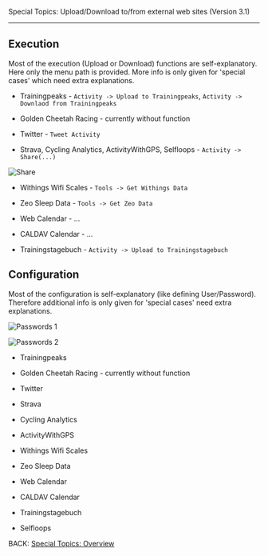 Special Topics: Upload/Download to/from external web sites (Version 3.1)
****

## Execution

Most of the execution (Upload or Download) functions are self-explanatory. Here only the menu path is provided. More info is only given for 'special cases' which need extra explanations.

* Trainingpeaks - `Activity -> Upload to Trainingpeaks`, `Activity -> Downlaod from Trainingpeaks`

* Golden Cheetah Racing - currently without function

* Twitter - `Tweet Activity`

* Strava, Cycling Analytics, ActivityWithGPS, Selfloops - `Activity -> Share(...)`

![Share](https://raw.githubusercontent.com/GoldenCheetah/GoldenCheetah/master/doc/wiki/Share_Activity.jpg)

* Withings Wifi Scales - `Tools -> Get Withings Data`

* Zeo Sleep Data - `Tools -> Get Zeo Data`

* Web Calendar - ...

* CALDAV Calendar - ...

* Trainingstagebuch - `Activity -> Upload to Trainingstagebuch`

## Configuration

Most of the configuration is self-explanatory (like defining User/Password). Therefore additional info is only given for 'special cases' need extra explanations.

![Passwords 1](https://raw.githubusercontent.com/GoldenCheetah/GoldenCheetah/master/doc/wiki/PreferencesPasswords_1.jpg)

![Passwords 2](https://raw.githubusercontent.com/GoldenCheetah/GoldenCheetah/master/doc/wiki/PreferencesPasswords_2.jpg)

* Trainingpeaks

* Golden Cheetah Racing - currently without function

* Twitter

* Strava

* Cycling Analytics

* ActivityWithGPS

* Withings Wifi Scales

* Zeo Sleep Data

* Web Calendar

* CALDAV Calendar

* Trainingstagebuch

* Selfloops


BACK: [Special Topics: Overview](https://github.com/GoldenCheetah/GoldenCheetah/wiki/UG_Special%20Topics_Overview)